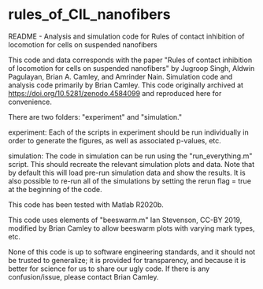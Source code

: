 # rules_of_CIL_nanofibers
README - Analysis and simulation code for Rules of contact inhibition of locomotion for cells on suspended nanofibers

This code and data corresponds with the paper "Rules of contact inhibition of locomotion for cells on suspended nanofibers" 
by Jugroop Singh, Aldwin Pagulayan, Brian A. Camley, and Amrinder Nain. Simulation code and analysis code primarily by Brian Camley. This code originally archived at https://doi.org/10.5281/zenodo.4584099 and reproduced here for convenience.

There are two folders: "experiment" and "simulation." 

experiment:
Each of the scripts in experiment should be run individually in order to generate the figures, as well as associated p-values, etc.

simulation:
The code in simulation can be run using the "run_everything.m" script. This should recreate the relevant simulation plots and data. 
Note that by default this will load pre-run simulation data and show the results. It is also possible to re-run all of the simulations
by setting the rerun flag = true at the beginning of the code.

This code has been tested with Matlab R2020b.

This code uses elements of "beeswarm.m" Ian Stevenson, CC-BY 2019, modified by Brian Camley to allow beeswarm plots with varying mark types, etc.

None of this code is up to software engineering standards, and it should not be trusted to generalize; it is provided for transparency, and
because it is better for science for us to share our ugly code. If there is any confusion/issue, please contact Brian Camley. 
